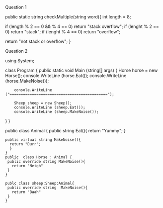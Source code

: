Question 1


public static string checkMultiple(string word){
  int length = 8;
  
  if (length % 2 == 0 && % 4 == 0)
    return "stack overflow";
      if (lenght % 2 == 0)
        return "stack";
      if (lenght % 4 == 0)
        return "overflow";
        
  return "not stack or overflow";
 }
 
 
 
 Question 2
 
 
 using System;
 
 class Program {
    public static void Main (string[] args) {
        Horse horse = new Horse();
        console.WriteLine (horse.Eat());
        console.WriteLine (horse.MakeNoise());
        
        console.WriteLine ("============================================");
        
        Sheep sheep = new Sheep();
        console.WriteLine (sheep.Eat());
        console.WriteLine (sheep.MakeNoise());
  }
}

public class Animal {
    public string Eat(){
      return "Yummy";
    }
    
    public virtual string MakeNoise(){
      return "Durr";
      }
    }
    public  class Horse : Animal {
     public override string MakeNoise(){
       return "Neigh"
     }
    }
    
    publc class sheep:Sheep:Animal{
     public override string  MakeNoise(){
       return "Baah"
     }
    }
        
        
